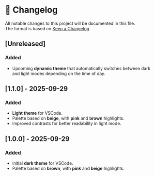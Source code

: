 # 📜 Changelog

All notable changes to this project will be documented in this file.  
The format is based on [Keep a Changelog](https://keepachangelog.com/en/1.0.0/).

## [Unreleased]
### Added
- Upcoming **dynamic theme** that automatically switches between dark and light modes depending on the time of day.

## [1.1.0] - 2025-09-29
### Added
- **Light theme** for VSCode.  
- Palette based on **beige**, with **pink** and **brown** highlights.  
- Improved contrasts for better readability in light mode.  

## [1.0.0] - 2025-09-29
### Added
- Initial **dark theme** for VSCode.  
- Palette based on **brown**, with **pink** and **beige** highlights. 